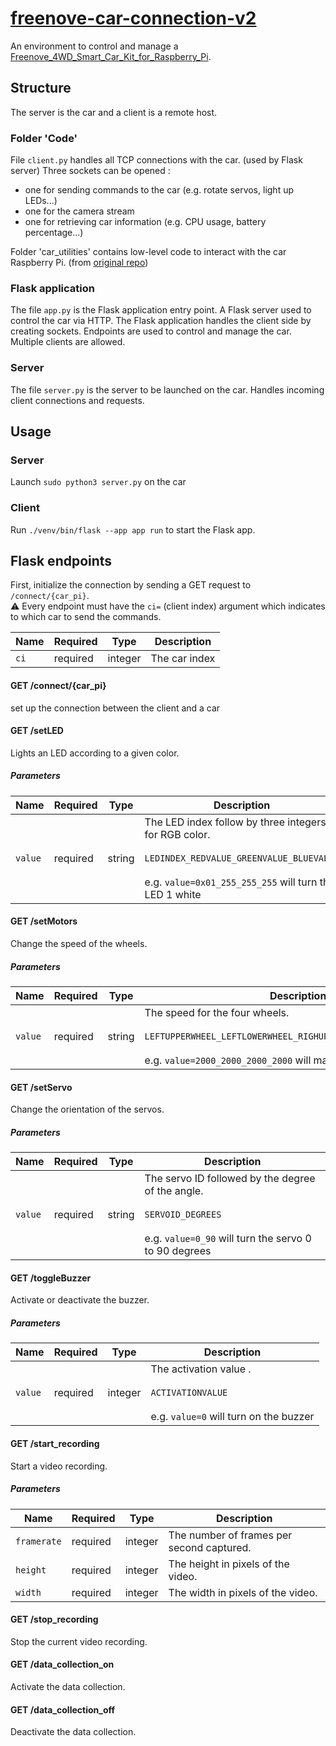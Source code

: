 # [freenove-car-connection-v2](https://github.com/Eloiii/freenove_car_connection_v2)

An environment to control and manage a [Freenove_4WD_Smart_Car_Kit_for_Raspberry_Pi](https://github.com/Freenove/Freenove_4WD_Smart_Car_Kit_for_Raspberry_Pi).

## Structure

The server is the car and a client is a remote host.

### Folder 'Code'

File `client.py` handles all TCP connections with the car. (used by Flask server)
Three sockets can be opened :
- one for sending commands to the car (e.g. rotate servos, light up LEDs...)
- one for the camera stream
- one for retrieving car information (e.g. CPU usage, battery percentage...)

Folder 'car_utilities' contains low-level code to interact with the car Raspberry Pi. (from [original repo](https://github.com/Freenove/Freenove_4WD_Smart_Car_Kit_for_Raspberry_Pi/tree/master/Code))

### Flask application

The file `app.py` is the Flask application entry point.
A Flask server used to control the car via HTTP.
The Flask application handles the client side by creating sockets. Endpoints are used to control and manage the car. Multiple clients are allowed.

### Server

The file `server.py` is the server to be launched on the car. Handles incoming client connections and requests.

## Usage

### Server

Launch `sudo python3 server.py` on the car

### Client

Run `./venv/bin/flask --app app run` to start the Flask app.

## Flask endpoints

First, initialize the connection by sending a GET request to `/connect/{car_pi}`.  
⚠️ Every endpoint must have the `ci=` (client index) argument which indicates to which car to send the commands.

| Name | Required | Type    | Description   |
|------|----------|---------|---------------|
| `ci` | required | integer | The car index |

#### GET /connect/{car_pi}

set up the connection between the client and a car

#### GET /setLED

Lights an LED according to a given color.

##### Parameters

| Name    | Required | Type   | Description                                                                                                                                                          |
|---------|----------|--------|----------------------------------------------------------------------------------------------------------------------------------------------------------------------|
| `value` | required | string | The LED index follow by three integers for RGB color.<br><br>`LEDINDEX_REDVALUE_GREENVALUE_BLUEVALUE`<br><br>e.g. `value=0x01_255_255_255` will turn the LED 1 white |

#### GET /setMotors

Change the speed of the wheels.

##### Parameters

| Name    | Required | Type   | Description                                                                                                                                                               |
|---------|----------|--------|---------------------------------------------------------------------------------------------------------------------------------------------------------------------------|
| `value` | required | string | The speed for the four wheels.<br><br>`LEFTUPPERWHEEL_LEFTLOWERWHEEL_RIGHUPPERWHEEL_RIGHTLOWERWHEEL`<br><br>e.g. `value=2000_2000_2000_2000` will make the car go forward |

#### GET /setServo

Change the orientation of the servos.

##### Parameters

| Name    | Required | Type   | Description                                                                                                                             |
|---------|----------|--------|-----------------------------------------------------------------------------------------------------------------------------------------|
| `value` | required | string | The servo ID followed by the degree of the angle.<br><br>`SERVOID_DEGREES`<br><br>e.g. `value=0_90` will turn the servo 0 to 90 degrees |

#### GET /toggleBuzzer

Activate or deactivate the buzzer.

##### Parameters

| Name    | Required | Type    | Description                                                                                   |
|---------|----------|---------|-----------------------------------------------------------------------------------------------|
| `value` | required | integer | The activation value .<br><br>`ACTIVATIONVALUE`<br><br>e.g. `value=0` will turn on the buzzer |

#### GET /start_recording

Start a video recording.

##### Parameters

| Name        | Required | Type    | Description                               |
|-------------|----------|---------|-------------------------------------------|
| `framerate` | required | integer | The number of frames per second captured. |
| `height`    | required | integer | The height in pixels of the video.        |
| `width`     | required | integer | The width in pixels of the video.         |

#### GET /stop_recording

Stop the current video recording.

#### GET /data_collection_on

Activate the data collection.

#### GET /data_collection_off

Deactivate the data collection.

